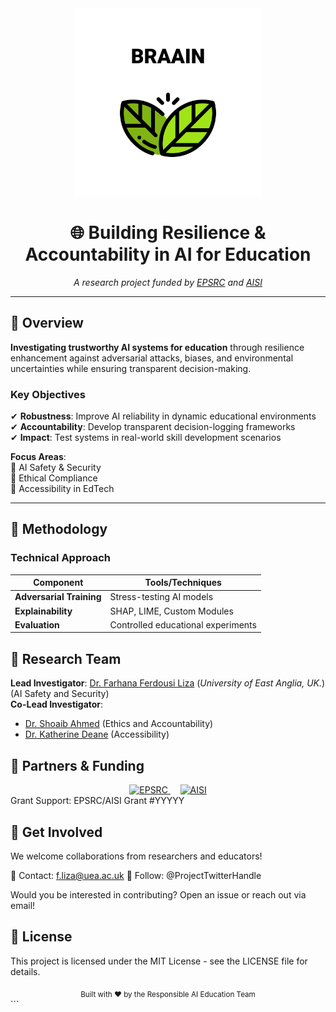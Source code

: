 <div align="center">
  <img src="img/logo.png" alt="Project Logo" width="300">
  
  # 🌐 Building Resilience & Accountability in AI for Education
  
  *A research project funded by [EPSRC](https://epsrc.ukri.org/) and [AISI](https://www.aisi.gov.uk/)*  
<!--  ![GitHub last commit](https://img.shields.io/github/last-commit/your-repo/your-project?color=5bc0be)
  ![License](https://img.shields.io/badge/license-MIT-blue) -->

</div>

---

## 🎯 Overview
**Investigating trustworthy AI systems for education** through resilience enhancement against adversarial attacks, biases, and environmental uncertainties while ensuring transparent decision-making.


### Key Objectives
✔ **Robustness**: Improve AI reliability in dynamic educational environments  
✔ **Accountability**: Develop transparent decision-logging frameworks  
✔ **Impact**: Test systems in real-world skill development scenarios  

**Focus Areas**:  
🔹 AI Safety & Security  
🔹 Ethical Compliance  
🔹 Accessibility in EdTech  

---

## 🧠 Methodology
### Technical Approach
| Component | Tools/Techniques |
|-----------|------------------|
| **Adversarial Training** | Stress-testing AI models |
| **Explainability** | SHAP, LIME, Custom Modules |
| **Evaluation** | Controlled educational experiments |


## 👥 Research Team


**Lead Investigator**: [Dr. Farhana Ferdousi Liza](https://research-portal.uea.ac.uk/en/persons/farhana-ferdousi-liza-fhea) (*University of East Anglia, UK.*)  (AI Safety and Security)  
**Co-Lead Investigator**:  
- [Dr. Shoaib Ahmed](https://profiles.sussex.ac.uk/p590456-shoaib-ahmed/professional) (Ethics and Accountability)  
- [Dr. Katherine Deane](https://research-portal.uea.ac.uk/en/persons/katherine-deane) (Accessibility)  



## 🤝 Partners & Funding
<div align="center"> <a href="https://epsrc.ukri.org/"> <img src="img/epsrc-logo.png" alt="EPSRC" height="80"> </a> &nbsp;&nbsp;&nbsp; <a href="https://www.aisi.gov.uk/"> <img src="img/aisi-logo.png" alt="AISI" height="80"> </a> </div>
Grant Support: EPSRC/AISI Grant #YYYYY

## 💬 Get Involved
We welcome collaborations from researchers and educators!

📧 Contact: f.liza@uea.ac.uk
📢 Follow: @ProjectTwitterHandle

Would you be interested in contributing? Open an issue or reach out via email!

## 📜 License

This project is licensed under the MIT License - see the LICENSE file for details.

<div align="center"> <sub>Built with ❤️ by the Responsible AI Education Team</sub> </div> ```


